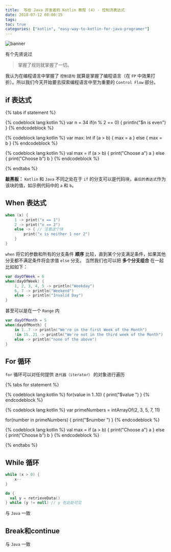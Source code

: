 ```yaml
---
title:  写给 Java 开发者的 Kotlin 教程 (4) - 控制流表达式
date: 2018-07-12 08:00:15
tags:
toc: true
categories: ["kotlin", "easy-way-to-kotlin-for-java-programer"]
---
```

![banner](https://s1.ax1x.com/2018/07/12/Pu28Re.png)

有个先贤说过
> 掌握了规则就掌握了一切。

我认为在编程语言中掌握了 `控制语句` 就算是掌握了编程语言（在 `FP` 中效果打折）。所以我们今天开始要去探索编程语言中至为重要的 `Control Flow` 部分。

<!-- more -->

## if 表达式
{% tabs if statement %}
<!-- tab if -->
{% codeblock lang:kotlin %}
var n = 34
if(n % 2 == 0) {
	println("$n is even")
}
{% endcodeblock %}
<!-- endtab -->
<!-- tab if else -->
{% codeblock lang:kotlin %}
var max: Int
if (a > b) {
    max = a
} else {
    max = b
}
{% endcodeblock %}
<!-- endtab -->
<!-- tab if代码块 -->
{% codeblock lang:kotlin %}
val max = if (a > b) {
    print("Choose a")
    a
} else {
    print("Choose b")
    b
}
{% endcodeblock %}
<!-- endtab -->
{% endtabs %}

**敲黑板：** `Kotlin` 和 `Java` 不同之处在于 `if` 的分支可以是代码块，`最后的表达式`作为该块的值，如示例代码中的 `a` 和 `b`。

## When 表达式

```kotlin
when (x) {
    1 -> print("x == 1")
    2 -> print("x == 2")
    else -> { // 注意这个块
        print("x is neither 1 nor 2")
    }
}
```

`when` 将它的参数和所有的分支条件 **顺序** 比较，直到某个分支满足条件，如果其他分支都不满足条件将会求值 `else` 分支。
当然我们也可以把 **多个分支组合** 在一起比如如下：

```kotlin
var dayOfWeek = 6
when(dayOfWeek) {
    1, 2, 3, 4, 5 -> println("Weekday")
    6, 7 -> println("Weekend")
    else -> println("Invalid Day")
}
```

甚至可以是在一个 `Range` 内

```kotlin
var dayOfMonth = 5
when(dayOfMonth) {
    in 1..7 -> println("We're in the first Week of the Month")
    !in 15..21 -> println("We're not in the third week of the Month")
    else -> println("none of the above")
}
```

## For 循环

`for` 循环可以对任何提供 `迭代器（iterator）` 的对象进行遍历

{% tabs for statement %}
<!-- tab for range -->
{% codeblock lang:kotlin %}
for(value in 1..10) {
    print("$value ")
}
{% endcodeblock %}
<!-- endtab -->
<!-- tab for array -->
{% codeblock lang:kotlin %}
var primeNumbers = intArrayOf(2, 3, 5, 7, 11)

for(number in primeNumbers) {
    print("$number ")
}
{% endcodeblock %}
<!-- endtab -->
<!-- tab if代码块 -->
{% codeblock lang:kotlin %}
val max = if (a > b) {
    print("Choose a")
    a
} else {
    print("Choose b")
    b
}
{% endcodeblock %}
<!-- endtab -->
{% endtabs %}


## While 循环
```kotlin
while (x > 0) {
    x--
}

do {
  val y = retrieveData()
} while (y != null) // y 在此处可见
```
与 `Java` 一致


## Break和continue
与 `Java` 一致